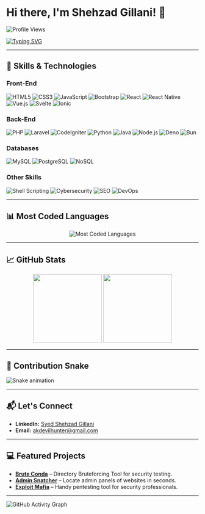 # Hi there, I'm Shehzad Gillani! 👋

![Profile Views](https://komarev.com/ghpvc/?username=SyedShehzadGillani&label=Profile%20views&color=0e75b6&style=flat)

[![Typing SVG](https://readme-typing-svg.herokuapp.com?font=Fira+Code&size=24&duration=4000&pause=1000&color=FF5733&width=700&lines=Full-Stack+Developer;Ethical+Hacker;Bug+Hunter;Problem+Solver;Always+Learning+New+Tech)](https://git.io/typing-svg)

---

## 🚀 Skills & Technologies

### **Front-End**
![HTML5](https://img.shields.io/badge/-HTML5-E34F26?logo=html5&logoColor=white&style=for-the-badge)
![CSS3](https://img.shields.io/badge/-CSS3-1572B6?logo=css3&logoColor=white&style=for-the-badge)
![JavaScript](https://img.shields.io/badge/-JavaScript-F7DF1E?logo=javascript&logoColor=black&style=for-the-badge)
![Bootstrap](https://img.shields.io/badge/-Bootstrap-7952B3?logo=bootstrap&logoColor=white&style=for-the-badge)
![React](https://img.shields.io/badge/-React-61DAFB?logo=react&logoColor=black&style=for-the-badge)
![React Native](https://img.shields.io/badge/-React%20Native-61DAFB?logo=react&logoColor=black&style=for-the-badge)
![Vue.js](https://img.shields.io/badge/-Vue.js-4FC08D?logo=vue.js&logoColor=white&style=for-the-badge)
![Svelte](https://img.shields.io/badge/-Svelte-FF3E00?logo=svelte&logoColor=white&style=for-the-badge)
![Ionic](https://img.shields.io/badge/-Ionic-3880FF?logo=ionic&logoColor=white&style=for-the-badge)

### **Back-End**
![PHP](https://img.shields.io/badge/-PHP-777BB4?logo=php&logoColor=white&style=for-the-badge)
![Laravel](https://img.shields.io/badge/-Laravel-FF2D20?logo=laravel&logoColor=white&style=for-the-badge)
![CodeIgniter](https://img.shields.io/badge/-CodeIgniter-EF4223?logo=codeigniter&logoColor=white&style=for-the-badge)
![Python](https://img.shields.io/badge/-Python-3776AB?logo=python&logoColor=white&style=for-the-badge)
![Java](https://img.shields.io/badge/-Java-007396?logo=java&logoColor=white&style=for-the-badge)
![Node.js](https://img.shields.io/badge/-Node.js-339933?logo=node.js&logoColor=white&style=for-the-badge)
![Deno](https://img.shields.io/badge/-Deno-000000?logo=deno&logoColor=white&style=for-the-badge)
![Bun](https://img.shields.io/badge/-Bun-000000?logo=bun&logoColor=white&style=for-the-badge)

### **Databases**
![MySQL](https://img.shields.io/badge/-MySQL-4479A1?logo=mysql&logoColor=white&style=for-the-badge)
![PostgreSQL](https://img.shields.io/badge/-PostgreSQL-4169E1?logo=postgresql&logoColor=white&style=for-the-badge)
![NoSQL](https://img.shields.io/badge/-NoSQL-005571?logo=mongodb&logoColor=white&style=for-the-badge)

### **Other Skills**
![Shell Scripting](https://img.shields.io/badge/-Shell%20Scripting-4EAA25?logo=gnu-bash&logoColor=white&style=for-the-badge)
![Cybersecurity](https://img.shields.io/badge/-Cybersecurity-FF5733?logo=security&logoColor=white&style=for-the-badge)
![SEO](https://img.shields.io/badge/-SEO-4285F4?logo=google&logoColor=white&style=for-the-badge)
![DevOps](https://img.shields.io/badge/-DevOps-0A66C2?logo=devops&logoColor=white&style=for-the-badge)

---

## 📊 Most Coded Languages
<div align="center">
  <img src="https://github-readme-stats.vercel.app/api/top-langs/?username=SyedShehzadGillani&layout=compact&hide_border=true&theme=radical" alt="Most Coded Languages" />
</div>

---

## 📈 GitHub Stats
<p align="center">
  <img height="180em" src="https://github-readme-stats.vercel.app/api?username=SyedShehzadGillani&show_icons=true&hide_border=true&theme=radical&count_private=true" />
  <img height="180em" src="https://github-readme-streak-stats.herokuapp.com/?user=SyedShehzadGillani&hide_border=true&theme=radical" />
</p>

---

## 🐍 Contribution Snake
![Snake animation](https://github.com/SyedShehzadGillani/SyedShehzadGillani/blob/output/github-contribution-grid-snake.svg)

---

## 📬 Let's Connect
- **LinkedIn:** [Syed Shehzad Gillani](https://www.linkedin.com/in/syed-shehzad-gillani/)
- **Email:** [akdevilhunter@gmail.com](mailto:akdevilhunter@gmail.com)

---

## 💻 Featured Projects
- **[Brute Conda](https://github.com/SyedShehzadGillani/BruteConda)** – Directory Bruteforcing Tool for security testing.  
- **[Admin Snatcher](https://github.com/SyedShehzadGillani/AdminSnatcher)** – Locate admin panels of websites in seconds.  
- **[Exploit Mafia](https://github.com/SyedShehzadGillani/ExploitMafia)** – Handy pentesting tool for security professionals.  

---

![GitHub Activity Graph](https://github-readme-activity-graph.vercel.app/graph?username=SyedShehzadGillani&bg_color=0d1117&color=ff5733&line=61dafb&point=f9f9f9&area=true&hide_border=true)
